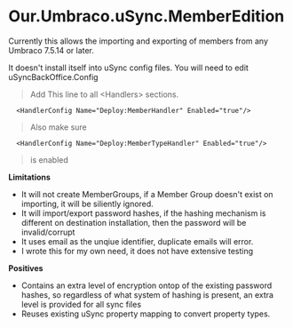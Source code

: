 # Our.Umbraco.uSync.MemberEdition

Currently this allows the importing and exporting of members from any Umbraco 7.5.14 or later.

It doesn't install itself into uSync config files. You will need to edit uSyncBackOffice.Config

  > Add This line to all &lt;Handlers> sections.
  
      <HandlerConfig Name="Deploy:MemberHandler" Enabled="true"/>

  >Also make sure 
  
      <HandlerConfig Name="Deploy:MemberTypeHandler" Enabled="true"/>
      
  >is enabled


**Limitations**

*  It will not create MemberGroups, if a Member Group doesn't exist on importing, it will be siliently ignored.
*  It will import/export password hashes, if the hashing mechanism is different on destination installation, then the password will be invalid/corrupt
*  It uses email as the unqiue identifier, duplicate emails will error.
*  I wrote this for my own need, it does not have extensive testing

**Positives**

* Contains an extra level of encryption ontop of the existing password hashes, so regardless of what system of hashing is present, an extra level is provided for all sync files
* Reuses existing uSync property mapping to convert property types.

